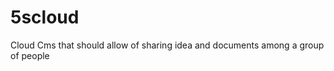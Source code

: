 5scloud
=======

Cloud Cms that should allow of sharing idea and documents among  a group of people
